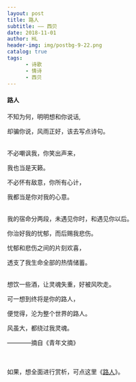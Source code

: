 ```yaml
---
layout: post
title: 路人
subtitle: —— 西贝
date: 2018-11-01
author: HL
header-img: img/postbg-9-22.png
catalog: true
tags:
      - 诗歌
      - 情诗
      - 西贝
---
```


<h4>路人</h4>

不知为何，明明想和你说话,

却骗你说，风雨正好，该去写点诗句。

<br>
不必嘲讽我，你笑出声来，

我也当是天籁。

不必怀有敌意，你所有心计，

我都当是你对我的心意。

<br>
我的宿命分两段，未遇见你时，和遇见你以后。

你治好我的忧郁，而后赐我悲伤。

忧郁和悲伤之间的片刻欢喜，

透支了我生命全部的热情储蓄。

<br>
想饮一些酒，让灵魂失重，好被风吹走。

可一想到终将是你的路人，

便觉得，沦为整个世界的路人。

风虽大，都绕过我灵魂。
<br>

————摘自《青年文摘》

<br>
<br>
如果，想全面进行赏析，可点这里《<a href="https://www.juzimi.com/article/82818" target="_blank">路人</a>》。
